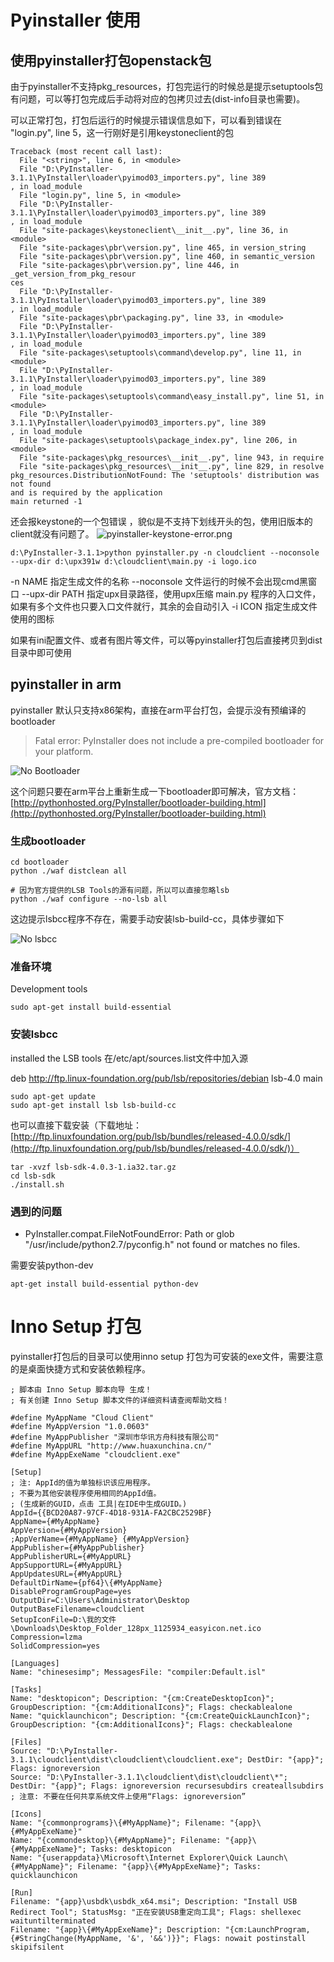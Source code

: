 # Pyinstaller 使用


## 使用pyinstaller打包openstack包
由于pyinstaller不支持pkg_resources，打包完运行的时候总是提示setuptools包有问题，可以等打包完成后手动将对应的包拷贝过去(dist-info目录也需要)。

可以正常打包，打包后运行的时候提示错误信息如下，可以看到错误在 "login.py", line 5，这一行刚好是引用keystoneclient的包

```
Traceback (most recent call last):
  File "<string>", line 6, in <module>
  File "D:\PyInstaller-3.1.1\PyInstaller\loader\pyimod03_importers.py", line 389
, in load_module
  File "login.py", line 5, in <module>
  File "D:\PyInstaller-3.1.1\PyInstaller\loader\pyimod03_importers.py", line 389
, in load_module
  File "site-packages\keystoneclient\__init__.py", line 36, in <module>
  File "site-packages\pbr\version.py", line 465, in version_string
  File "site-packages\pbr\version.py", line 460, in semantic_version
  File "site-packages\pbr\version.py", line 446, in _get_version_from_pkg_resour
ces
  File "D:\PyInstaller-3.1.1\PyInstaller\loader\pyimod03_importers.py", line 389
, in load_module
  File "site-packages\pbr\packaging.py", line 33, in <module>
  File "D:\PyInstaller-3.1.1\PyInstaller\loader\pyimod03_importers.py", line 389
, in load_module
  File "site-packages\setuptools\command\develop.py", line 11, in <module>
  File "D:\PyInstaller-3.1.1\PyInstaller\loader\pyimod03_importers.py", line 389
, in load_module
  File "site-packages\setuptools\command\easy_install.py", line 51, in <module>
  File "D:\PyInstaller-3.1.1\PyInstaller\loader\pyimod03_importers.py", line 389
, in load_module
  File "site-packages\setuptools\package_index.py", line 206, in <module>
  File "site-packages\pkg_resources\__init__.py", line 943, in require
  File "site-packages\pkg_resources\__init__.py", line 829, in resolve
pkg_resources.DistributionNotFound: The 'setuptools' distribution was not found
and is required by the application
main returned -1
```


还会报keystone的一个包错误 ，貌似是不支持下划线开头的包，使用旧版本的client就没有问题了。
![pyinstaller-keystone-error.png](images/pyinstaller-keystone-error.png)


```
d:\PyInstaller-3.1.1>python pyinstaller.py -n cloudclient --noconsole --upx-dir d:\upx391w d:\cloudclient\main.py -i logo.ico
```

-n NAME  指定生成文件的名称
--noconsole    文件运行的时候不会出现cmd黑窗口
--upx-dir PATH    指定upx目录路径，使用upx压缩
main.py    程序的入口文件，如果有多个文件也只要入口文件就行，其余的会自动引入
-i ICON   指定生成文件使用的图标

如果有ini配置文件、或者有图片等文件，可以等pyinstaller打包后直接拷贝到dist目录中即可使用


## pyinstaller in arm

pyinstaller 默认只支持x86架构，直接在arm平台打包，会提示没有预编译的bootloader

> Fatal error: PyInstaller does not include a pre-compiled bootloader for your
platform. 

![No Bootloader](images/no-pre-bootloader.png)

这个问题只要在arm平台上重新生成一下bootloader即可解决，官方文档：[http://pythonhosted.org/PyInstaller/bootloader-building.html](http://pythonhosted.org/PyInstaller/bootloader-building.html)


### 生成bootloader

```
cd bootloader
python ./waf distclean all

# 因为官方提供的LSB Tools的源有问题，所以可以直接忽略lsb
python ./waf configure --no-lsb all
```

这边提示lsbcc程序不存在，需要手动安装lsb-build-cc，具体步骤如下

![No lsbcc](images/no-lsbcc.png)


### 准备环境

Development tools

```
sudo apt-get install build-essential 
```


### 安装lsbcc

installed the LSB tools
在/etc/apt/sources.list文件中加入源

deb http://ftp.linux-foundation.org/pub/lsb/repositories/debian lsb-4.0 main

```
sudo apt-get update
sudo apt-get install lsb lsb-build-cc
```

也可以直接下载安装（下载地址：[http://ftp.linuxfoundation.org/pub/lsb/bundles/released-4.0.0/sdk/](http://ftp.linuxfoundation.org/pub/lsb/bundles/released-4.0.0/sdk/)）

```
tar -xvzf lsb-sdk-4.0.3-1.ia32.tar.gz
cd lsb-sdk
./install.sh
```


### 遇到的问题

+ PyInstaller.compat.FileNotFoundError: Path or glob "/usr/include/python2.7/pyconfig.h" not found or matches no files.

需要安装python-dev

```
apt-get install build-essential python-dev
```



# Inno Setup 打包
pyinstaller打包后的目录可以使用inno setup 打包为可安装的exe文件，需要注意的是桌面快捷方式和安装依赖程序。

```
; 脚本由 Inno Setup 脚本向导 生成！
; 有关创建 Inno Setup 脚本文件的详细资料请查阅帮助文档！

#define MyAppName "Cloud Client"
#define MyAppVersion "1.0.0603"
#define MyAppPublisher "深圳市华讯方舟科技有限公司"
#define MyAppURL "http://www.huaxunchina.cn/"
#define MyAppExeName "cloudclient.exe"

[Setup]
; 注: AppId的值为单独标识该应用程序。
; 不要为其他安装程序使用相同的AppId值。
; (生成新的GUID，点击 工具|在IDE中生成GUID。)
AppId={{BCD20A87-97CF-4D18-931A-FA2CBC2529BF}
AppName={#MyAppName}
AppVersion={#MyAppVersion}
;AppVerName={#MyAppName} {#MyAppVersion}
AppPublisher={#MyAppPublisher}
AppPublisherURL={#MyAppURL}
AppSupportURL={#MyAppURL}
AppUpdatesURL={#MyAppURL}
DefaultDirName={pf64}\{#MyAppName}
DisableProgramGroupPage=yes
OutputDir=C:\Users\Administrator\Desktop
OutputBaseFilename=cloudclient
SetupIconFile=D:\我的文件\Downloads\Desktop_Folder_128px_1125934_easyicon.net.ico
Compression=lzma
SolidCompression=yes

[Languages]
Name: "chinesesimp"; MessagesFile: "compiler:Default.isl"

[Tasks]
Name: "desktopicon"; Description: "{cm:CreateDesktopIcon}"; GroupDescription: "{cm:AdditionalIcons}"; Flags: checkablealone
Name: "quicklaunchicon"; Description: "{cm:CreateQuickLaunchIcon}"; GroupDescription: "{cm:AdditionalIcons}"; Flags: checkablealone

[Files]
Source: "D:\PyInstaller-3.1.1\cloudclient\dist\cloudclient\cloudclient.exe"; DestDir: "{app}"; Flags: ignoreversion
Source: "D:\PyInstaller-3.1.1\cloudclient\dist\cloudclient\*"; DestDir: "{app}"; Flags: ignoreversion recursesubdirs createallsubdirs
; 注意: 不要在任何共享系统文件上使用“Flags: ignoreversion”

[Icons]
Name: "{commonprograms}\{#MyAppName}"; Filename: "{app}\{#MyAppExeName}"
Name: "{commondesktop}\{#MyAppName}"; Filename: "{app}\{#MyAppExeName}"; Tasks: desktopicon
Name: "{userappdata}\Microsoft\Internet Explorer\Quick Launch\{#MyAppName}"; Filename: "{app}\{#MyAppExeName}"; Tasks: quicklaunchicon

[Run]
Filename: "{app}\usbdk\usbdk_x64.msi"; Description: "Install USB Redirect Tool"; StatusMsg: "正在安装USB重定向工具"; Flags: shellexec waituntilterminated
Filename: "{app}\{#MyAppExeName}"; Description: "{cm:LaunchProgram,{#StringChange(MyAppName, '&', '&&')}}"; Flags: nowait postinstall skipifsilent

```

